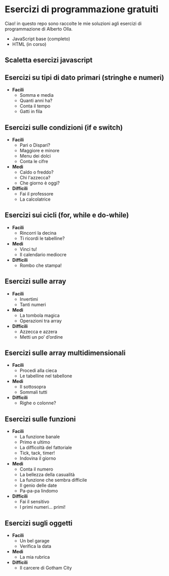 # Esercizi di programmazione gratuiti
Ciao! in questo repo sono raccolte le mie soluzioni agli esercizi di programmazione di Alberto Olla.
  * JavaScript base (completo)
  * HTML (in corso)

## Scaletta esercizi javascript

## Esercizi su tipi di dato primari (stringhe e numeri)
* **Facili**
  * Somma e media
  * Quanti anni ha?
  * Conta il tempo
  * Gatti in fila

## Esercizi sulle condizioni (if e switch)
* **Facili**
  * Pari o Dispari?
  * Maggiore e minore
  * Menu dei dolci
  * Conta le cifre
* **Medi**
  * Caldo o freddo?
  * Chi l'azzecca?
  * Che giorno è oggi?
* **Difficili**
  * Fai il professore
  * La calcolatrice
  
## Esercizi sui cicli (for, while e do-while)
* **Facili**
  * Rincorri la decina
  * Ti ricordi le tabelline?
* **Medi**
  * Vinci tu!
  * Il calendario mediocre
* **Difficili**
  * Rombo che stampa!
  
## Esercizi sulle array
* **Facili**
  * Invertimi
  * Tanti numeri
* **Medi**
  * La tombola magica
  * Operazioni tra array
* **Difficili**
  * Azzecca e azzera
  * Metti un po’ d’ordine
  
## Esercizi sulle array multidimensionali
* **Facili**
  * Procedi alla cieca
  * Le tabelline nel tabellone
* **Medi**
  * Il sottosopra
  * Sommali tutti
* **Difficili**
  * Righe o colonne?
  
## Esercizi sulle funzioni
* **Facili**
  * La funzione banale
  * Primo e ultimo
  * La difficoltà del fattoriale
  * Tick, tack, timer!
  * Indovina il giorno
* **Medi**
  * Conta il numero
  * La bellezza della casualità
  * La funzione che sembra difficile
  * Il genio delle date
  * Pa-pa-pa lindomo
* **Difficili**
  * Fai il sensitivo
  * I primi numeri… primi!

## Esercizi sugli oggetti
* **Facili**
  * Un bel garage
  * Verifica la data
* **Medi**
  * La mia rubrica
* **Difficili**
  * Il carcere di Gotham City

